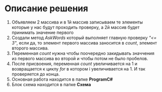 # Описание решения
1. Объявляем 2 массива и в 1й массив записываем те элементы которые у нас будут проходить проверку, а 2й массив будет принимать значение первого
2. Создали метод *AskWords* который выполняет главную проверку *"<= 3"*, eсли да, то элемент первого массива заносится в *count*, элемент второго массива.
3. Переменная *count* нужна чтобы поочередно закидывать значчения из первого массива во второй и чтобы потом не было пробелов.
4. После присвоения, переменная *count* увеличивается на 1 и возвращается к циклу *for* в котором i увеличивается на 1. И так проверяется до конца.
5. Основная работа находится в папке **ProgramC#**
6. Блок схема находится в папке **Схема**